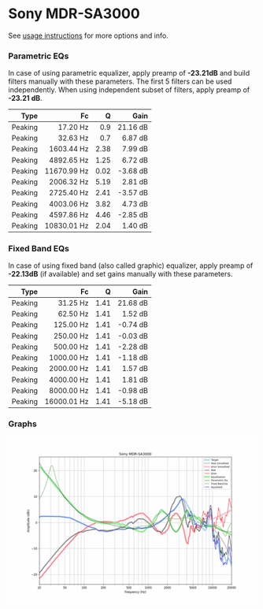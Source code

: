 # Sony MDR-SA3000
See [usage instructions](https://github.com/jaakkopasanen/AutoEq#usage) for more options and info.

### Parametric EQs
In case of using parametric equalizer, apply preamp of **-23.21dB** and build filters manually
with these parameters. The first 5 filters can be used independently.
When using independent subset of filters, apply preamp of **-23.21 dB**.

| Type    | Fc          |    Q | Gain     |
|--------:|------------:|-----:|---------:|
| Peaking | 17.20 Hz    | 0.9  | 21.16 dB |
| Peaking | 32.63 Hz    | 0.7  | 6.87 dB  |
| Peaking | 1603.44 Hz  | 2.38 | 7.99 dB  |
| Peaking | 4892.65 Hz  | 1.25 | 6.72 dB  |
| Peaking | 11670.99 Hz | 0.02 | -3.68 dB |
| Peaking | 2006.32 Hz  | 5.19 | 2.81 dB  |
| Peaking | 2725.40 Hz  | 2.41 | -3.57 dB |
| Peaking | 4003.06 Hz  | 3.82 | 4.73 dB  |
| Peaking | 4597.86 Hz  | 4.46 | -2.85 dB |
| Peaking | 10830.01 Hz | 2.04 | 1.40 dB  |

### Fixed Band EQs
In case of using fixed band (also called graphic) equalizer, apply preamp of **-22.13dB**
(if available) and set gains manually with these parameters.

| Type    | Fc          |    Q | Gain     |
|--------:|------------:|-----:|---------:|
| Peaking | 31.25 Hz    | 1.41 | 21.68 dB |
| Peaking | 62.50 Hz    | 1.41 | 1.52 dB  |
| Peaking | 125.00 Hz   | 1.41 | -0.74 dB |
| Peaking | 250.00 Hz   | 1.41 | -0.03 dB |
| Peaking | 500.00 Hz   | 1.41 | -2.28 dB |
| Peaking | 1000.00 Hz  | 1.41 | -1.18 dB |
| Peaking | 2000.00 Hz  | 1.41 | 1.57 dB  |
| Peaking | 4000.00 Hz  | 1.41 | 1.81 dB  |
| Peaking | 8000.00 Hz  | 1.41 | -0.98 dB |
| Peaking | 16000.01 Hz | 1.41 | -5.18 dB |

### Graphs
![](./Sony%20MDR-SA3000.png)